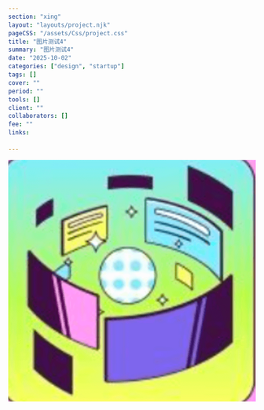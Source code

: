 ```yaml
---
section: "xing"
layout: "layouts/project.njk"
pageCSS: "/assets/Css/project.css"
title: "图片测试4"
summary: "图片测试4"
date: "2025-10-02"
categories: ["design", "startup"]
tags: []
cover: ""
period: ""
tools: []
client: ""
collaborators: []
fee: ""
links:
  
---
```


<img src="/assets/Pics/xing/图片测试4-1759385877431-image 10.png" alt="image 10.png">